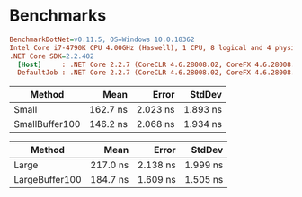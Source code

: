 # Benchmarks

``` ini
BenchmarkDotNet=v0.11.5, OS=Windows 10.0.18362
Intel Core i7-4790K CPU 4.00GHz (Haswell), 1 CPU, 8 logical and 4 physical cores
.NET Core SDK=2.2.402
  [Host]     : .NET Core 2.2.7 (CoreCLR 4.6.28008.02, CoreFX 4.6.28008.03), 64bit RyuJIT DEBUG
  DefaultJob : .NET Core 2.2.7 (CoreCLR 4.6.28008.02, CoreFX 4.6.28008.03), 64bit RyuJIT
```

|         Method |     Mean |    Error |   StdDev |
|--------------- |---------:|---------:|---------:|
|          Small | 162.7 ns | 2.023 ns | 1.893 ns |
| SmallBuffer100 | 146.2 ns | 2.068 ns | 1.934 ns |

|         Method |     Mean |    Error |   StdDev |
|--------------- |---------:|---------:|---------:|
|          Large | 217.0 ns | 2.138 ns | 1.999 ns |
| LargeBuffer100 | 184.7 ns | 1.609 ns | 1.505 ns |
